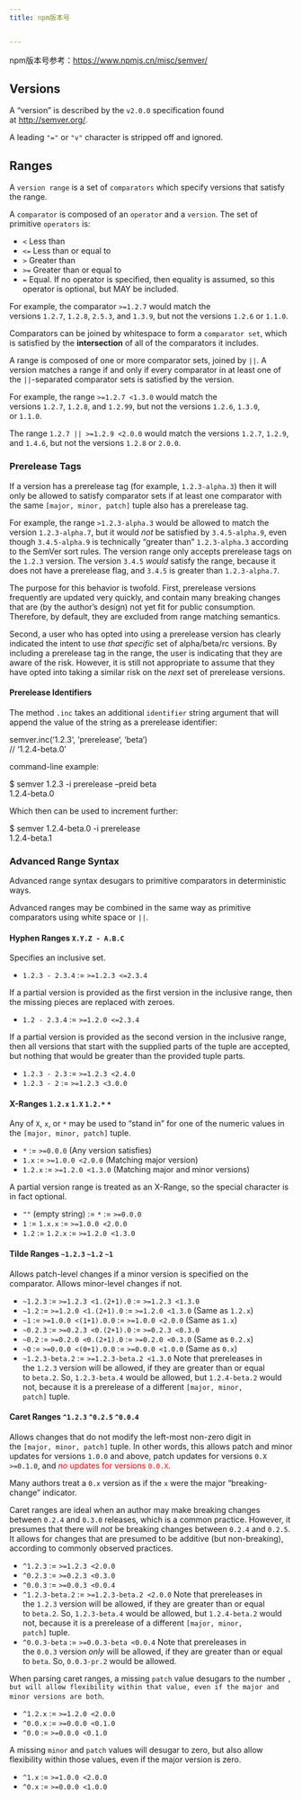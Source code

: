 ```yaml
---
title: npm版本号


---
```

npm版本号参考：https://www.npmjs.cn/misc/semver/

## Versions

A &#8220;version&#8221; is described by the `v2.0.0` specification found at <http://semver.org/>.

A leading `"="` or `"v"` character is stripped off and ignored.

## <a id="ranges" class="anchor" href="https://www.npmjs.cn/misc/semver/#ranges" aria-hidden="true"></a>Ranges

A `version range` is a set of `comparators` which specify versions that satisfy the range.

A `comparator` is composed of an `operator` and a `version`. The set of primitive `operators` is:

* `<` Less than
* `<=` Less than or equal to
* `>` Greater than
* `>=` Greater than or equal to
* `=` Equal. If no operator is specified, then equality is assumed, so this operator is optional, but MAY be included.

For example, the comparator `>=1.2.7` would match the versions `1.2.7`, `1.2.8`, `2.5.3`, and `1.3.9`, but not the versions `1.2.6` or `1.1.0`.

Comparators can be joined by whitespace to form a `comparator set`, which is satisfied by the **intersection** of all of the comparators it includes.

A range is composed of one or more comparator sets, joined by `||`. A version matches a range if and only if every comparator in at least one of the `||`-separated comparator sets is satisfied by the version.

For example, the range `>=1.2.7 <1.3.0` would match the versions `1.2.7`, `1.2.8`, and `1.2.99`, but not the versions `1.2.6`, `1.3.0`, or `1.1.0`.

The range `1.2.7 || >=1.2.9 <2.0.0` would match the versions `1.2.7`, `1.2.9`, and `1.4.6`, but not the versions `1.2.8` or `2.0.0`.

### <a id="prerelease-tags" class="anchor" href="https://www.npmjs.cn/misc/semver/#prerelease-tags" aria-hidden="true"></a>Prerelease Tags

If a version has a prerelease tag (for example, `1.2.3-alpha.3`) then it will only be allowed to satisfy comparator sets if at least one comparator with the same `[major, minor, patch]` tuple also has a prerelease tag.

For example, the range `>1.2.3-alpha.3` would be allowed to match the version `1.2.3-alpha.7`, but it would _not_ be satisfied by `3.4.5-alpha.9`, even though `3.4.5-alpha.9` is technically &#8220;greater than&#8221; `1.2.3-alpha.3` according to the SemVer sort rules. The version range only accepts prerelease tags on the `1.2.3` version. The version `3.4.5` _would_ satisfy the range, because it does not have a prerelease flag, and `3.4.5` is greater than `1.2.3-alpha.7`.

The purpose for this behavior is twofold. First, prerelease versions frequently are updated very quickly, and contain many breaking changes that are (by the author&#8217;s design) not yet fit for public consumption. Therefore, by default, they are excluded from range matching semantics.

Second, a user who has opted into using a prerelease version has clearly indicated the intent to use _that specific_ set of alpha/beta/rc versions. By including a prerelease tag in the range, the user is indicating that they are aware of the risk. However, it is still not appropriate to assume that they have opted into taking a similar risk on the _next_ set of prerelease versions.

#### <a id="prerelease-identifiers" class="anchor" href="https://www.npmjs.cn/misc/semver/#prerelease-identifiers" aria-hidden="true"></a>Prerelease Identifiers

The method `.inc` takes an additional `identifier` string argument that will append the value of the string as a prerelease identifier:

<div class="highlight javascript">
  <div class="line">
    <span class="source js"><span class="variable other object js">semver</span><span class="meta method-call js"><span class="meta delimiter method period js">.</span><span class="entity name function js">inc</span><span class="meta arguments js"><span class="punctuation definition arguments begin bracket round js">(</span><span class="string quoted single js"><span class="punctuation definition string begin js">&#8216;</span>1.2.3<span class="punctuation definition string end js">&#8216;</span></span><span class="meta delimiter object comma js">,</span> <span class="string quoted single js"><span class="punctuation definition string begin js">&#8216;</span>prerelease<span class="punctuation definition string end js">&#8216;</span></span><span class="meta delimiter object comma js">,</span> <span class="string quoted single js"><span class="punctuation definition string begin js">&#8216;</span>beta<span class="punctuation definition string end js">&#8216;</span></span><span class="punctuation definition arguments end bracket round js">)</span></span></span></span>
  </div>
  <div class="line">
    <span class="source js"><span class="comment line double-slash js"><span class="punctuation definition comment js">//</span> &#8216;1.2.4-beta.0&#8217;</span></span>
  </div>
</div>

command-line example:

<div class="highlight sh">
  <div class="line">
    <span class="source shell">$ semver 1.2.3 -i prerelease &#8211;preid beta</span>
  </div>
  <div class="line">
    <span class="source shell">1.2.4-beta.0</span>
  </div>
</div>

Which then can be used to increment further:

<div class="highlight sh">
  <div class="line">
    <span class="source shell">$ semver 1.2.4-beta.0 -i prerelease</span>
  </div>
  <div class="line">
    <span class="source shell">1.2.4-beta.1</span>
  </div>
</div>

### <a id="advanced-range-syntax" class="anchor" href="https://www.npmjs.cn/misc/semver/#advanced-range-syntax" aria-hidden="true"></a>Advanced Range Syntax

Advanced range syntax desugars to primitive comparators in deterministic ways.

Advanced ranges may be combined in the same way as primitive comparators using white space or `||`.

#### <a id="hyphen-ranges-xyz---abc" class="anchor" href="https://www.npmjs.cn/misc/semver/#hyphen-ranges-xyz---abc" aria-hidden="true"></a>Hyphen Ranges `X.Y.Z - A.B.C`

Specifies an inclusive set.

* `1.2.3 - 2.3.4` := `>=1.2.3 <=2.3.4`

If a partial version is provided as the first version in the inclusive range, then the missing pieces are replaced with zeroes.

* `1.2 - 2.3.4` := `>=1.2.0 <=2.3.4`

If a partial version is provided as the second version in the inclusive range, then all versions that start with the supplied parts of the tuple are accepted, but nothing that would be greater than the provided tuple parts.

* `1.2.3 - 2.3` := `>=1.2.3 <2.4.0`
* `1.2.3 - 2` := `>=1.2.3 <3.0.0`

#### <a id="x-ranges-12x-1x-12-" class="anchor" href="https://www.npmjs.cn/misc/semver/#x-ranges-12x-1x-12-" aria-hidden="true"></a>X-Ranges `1.2.x` `1.X` `1.2.*` `*`

Any of `X`, `x`, or `*` may be used to &#8220;stand in&#8221; for one of the numeric values in the `[major, minor, patch]` tuple.

* `*` := `>=0.0.0` (Any version satisfies)
* `1.x` := `>=1.0.0 <2.0.0` (Matching major version)
* `1.2.x` := `>=1.2.0 <1.3.0` (Matching major and minor versions)

A partial version range is treated as an X-Range, so the special character is in fact optional.

* `""` (empty string) := `*` := `>=0.0.0`
* `1` := `1.x.x` := `>=1.0.0 <2.0.0`
* `1.2` := `1.2.x` := `>=1.2.0 <1.3.0`

#### <a id="tilde-ranges-123-12-1" class="anchor" href="https://www.npmjs.cn/misc/semver/#tilde-ranges-123-12-1" aria-hidden="true"></a>Tilde Ranges `~1.2.3` `~1.2` `~1`

Allows patch-level changes if a minor version is specified on the comparator. Allows minor-level changes if not.

* `~1.2.3` := `>=1.2.3 <1.(2+1).0` := `>=1.2.3 <1.3.0`
* `~1.2` := `>=1.2.0 <1.(2+1).0` := `>=1.2.0 <1.3.0` (Same as `1.2.x`)
* `~1` := `>=1.0.0 <(1+1).0.0` := `>=1.0.0 <2.0.0` (Same as `1.x`)
* `~0.2.3` := `>=0.2.3 <0.(2+1).0` := `>=0.2.3 <0.3.0`
* `~0.2` := `>=0.2.0 <0.(2+1).0` := `>=0.2.0 <0.3.0` (Same as `0.2.x`)
* `~0` := `>=0.0.0 <(0+1).0.0` := `>=0.0.0 <1.0.0` (Same as `0.x`)
* `~1.2.3-beta.2` := `>=1.2.3-beta.2 <1.3.0` Note that prereleases in the `1.2.3` version will be allowed, if they are greater than or equal to `beta.2`. So, `1.2.3-beta.4` would be allowed, but `1.2.4-beta.2` would not, because it is a prerelease of a different `[major, minor, patch]` tuple.

#### <a id="caret-ranges-123-025-004" class="anchor" href="https://www.npmjs.cn/misc/semver/#caret-ranges-123-025-004" aria-hidden="true"></a>Caret Ranges `^1.2.3` `^0.2.5` `^0.0.4`

Allows changes that do not modify the left-most non-zero digit in the `[major, minor, patch]` tuple. In other words, this allows patch and minor updates for versions `1.0.0` and above, patch updates for versions `0.X >=0.1.0`, and <span style="color: #ff0000;"><em>no</em> updates for versions <code>0.0.X</code>.</span>

Many authors treat a `0.x` version as if the `x` were the major &#8220;breaking-change&#8221; indicator.

Caret ranges are ideal when an author may make breaking changes between `0.2.4` and `0.3.0` releases, which is a common practice. However, it presumes that there will _not_ be breaking changes between `0.2.4` and `0.2.5`. It allows for changes that are presumed to be additive (but non-breaking), according to commonly observed practices.

* `^1.2.3` := `>=1.2.3 <2.0.0`
* `^0.2.3` := `>=0.2.3 <0.3.0`
* `^0.0.3` := `>=0.0.3 <0.0.4`
* `^1.2.3-beta.2` := `>=1.2.3-beta.2 <2.0.0` Note that prereleases in the `1.2.3` version will be allowed, if they are greater than or equal to `beta.2`. So, `1.2.3-beta.4` would be allowed, but `1.2.4-beta.2` would not, because it is a prerelease of a different `[major, minor, patch]` tuple.
* `^0.0.3-beta` := `>=0.0.3-beta <0.0.4` Note that prereleases in the `0.0.3` version _only_ will be allowed, if they are greater than or equal to `beta`. So, `0.0.3-pr.2` would be allowed.

When parsing caret ranges, a missing `patch` value desugars to the number ``, but will allow flexibility within that value, even if the major and minor versions are both``.

* `^1.2.x` := `>=1.2.0 <2.0.0`
* `^0.0.x` := `>=0.0.0 <0.1.0`
* `^0.0` := `>=0.0.0 <0.1.0`

A missing `minor` and `patch` values will desugar to zero, but also allow flexibility within those values, even if the major version is zero.

* `^1.x` := `>=1.0.0 <2.0.0`
* `^0.x` := `>=0.0.0 <1.0.0`
